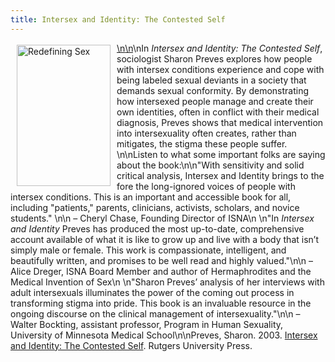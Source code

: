 ```yaml
---
title: Intersex and Identity: The Contested Self
---
```


<a href="http://www.amazon.com:80/exec/obidos/ASIN/0813532299/intersexsocietyo/" target="amazon">\n<img src="/img/store/Preves.jpg" width=150 height=226 alt="Redefining Sex" align=left vspace=3 hspace=10>\n</a>\nIn _Intersex and Identity: The Contested Self_, sociologist Sharon Preves explores how people with intersex conditions experience and cope with being labeled sexual deviants in a society that demands sexual conformity. By demonstrating how intersexed people manage and create their own identities, often in conflict with their medical diagnosis, Preves shows that medical intervention into intersexuality often creates, rather than mitigates, the stigma these people suffer. \n\nListen to what some important folks are saying about the book:\n\n"With sensitivity and solid critical analysis, Intersex and Identity brings to the fore the long-ignored voices of people with intersex conditions. This is an important and accessible book for all, including "patients," parents, clinicians, activists, scholars, and novice students." \n\n &#8211; Cheryl Chase, Founding Director of <span class="caps">ISNA</span>\n \n"In _Intersex and Identity_ Preves has produced the most up-to-date, comprehensive account available of what it is like to grow up and live with a body that isn&#8217;t simply male or female. This work is compassionate, intelligent, and beautifully written, and promises to be well read and highly valued."\n\n &#8211; Alice Dreger, <span class="caps">ISNA</span> Board Member and author of Hermaphrodites and the Medical Invention of Sex\n \n"Sharon Preves&#8217; analysis of her interviews with adult intersexuals illuminates the power of the coming out process in transforming stigma into pride. This book is an invaluable resource in the ongoing discourse on the clinical management of intersexuality."\n\n &#8211; Walter Bockting, assistant professor, Program in Human Sexuality, University of Minnesota Medical School\n\nPreves, Sharon. 2003. <a href="http://www.amazon.com:80/exec/obidos/ASIN/0813532299/intersexsocietyo/" target="amazon">Intersex and Identity: The Contested Self</a>. Rutgers University Press.